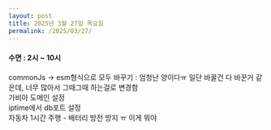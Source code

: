 ```yaml
---
layout: post
title: 2025년 3월 27일 목요일
permalink: /2025/03/27/
---
```

#### 수면 : 2시 ~ 10시<br/>
commonJs → esm형식으로 모두 바꾸기 : 엄청난 양이다ㅠ 일단 바꿀건 다 바꾼거 같은데, 너무 많아서 그때그때 하는걸로 변경함<br/>
가비아 도메인 설정<br/>
iptime에서 db포트 설정<br/>
자동차 1시간 주행 - 배터리 방전 방지 ㅠ 이게 뭐야